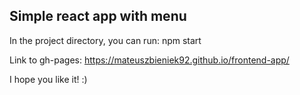 ## Simple react app with menu

In the project directory, you can run: npm start

Link to gh-pages: https://mateuszbieniek92.github.io/frontend-app/


I hope you like it! :)
